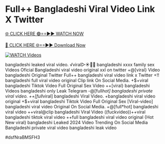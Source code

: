 # Full++ Bangladeshi Viral Video Link X Twitter


[🌐 CLICK HERE 🟢==►► WATCH NOW](https://cutt.ly/te57wshS)

[🔴 CLICK HERE 🌐==►► Download Now](https://cutt.ly/te57wshS)

[![WATCH Videos](https://i.imgur.com/dJHk4Zq.gif)](https://cutt.ly/te57wshS)





























bangladeshi leaked viral video. ️√viral▷☀️👄💥 bangladeshi xxxx family sex Videos Oficial Bangladeshi viral video original xxl on twitter +@[viral} Video bangladeshi Original Twitter Full++ bangladeshi viral video link x Twitter
+!! bangladeshi full viral video original Clip link On Social Media. +$+viral bangladeshi Tiktok Video Full Original Sex Video
++[viral} bangladeshi Videos bangladeshi only Leak Telegram
-@[full*hot] bangladeshi private viral video.
++[full*viral] bangladeshi Viral Video. +bangladeshi viral video original +$+viral bangladeshi Tiktok Video Full Original Sex
[Viral-video] bangladeshi viral video Original On Social Media. +@[full*hot] bangladeshi viral video ++viral@clip bangladeshi Viral Video ((fuckvideo))++viral bangladeshi tiktok viral video ++full bangladeshi viral video original {Hot New viral} bangladeshi Leaked 2024 Video Trending On Social Media Bangladeshi private viral video bangladeshi leak video


#dsfNraBMSFH3
